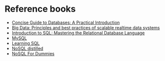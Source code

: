Reference books
===============

- [Concise Guide to Databases: A Practical Introduction](http://learning.acm.org/books/book_detail.cfm?id=2560109&type=24)
- [Big Data: Principles and best practices of scalable realtime data systems](http://learning.acm.org/books/book_detail.cfm?id=2717065&type=safari)
- [Introduction to SQL: Mastering the Relational Database Language](http://learning.acm.org/books/book_detail.cfm?id=1208031&type=safari)
- [MySQL](http://learning.acm.org/books/book_detail.cfm?id=2484635&type=safari)
- [Learning SQL](http://learning.acm.org/books/book_detail.cfm?id=1611255&type=safari)
- [NoSQL distilled](http://learning.acm.org/books/book_detail.cfm?id=2381014&type=safari)
- [NoSQL For Dummies](http://learning.acm.org/books/book_detail.cfm?id=2829235&type=24)
